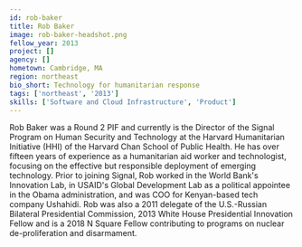 ```yaml
---
id: rob-baker
title: Rob Baker
image: rob-baker-headshot.png
fellow_year: 2013
project: []
agency: []
hometown: Cambridge, MA
region: northeast
bio_short: Technology for humanitarian response
tags: ['northeast', '2013']
skills: ['Software and Cloud Infrastructure', 'Product']
---
```


Rob Baker was a Round 2 PIF and currently is the Director of the Signal Program on Human Security and Technology at the Harvard Humanitarian Initiative (HHI) of the Harvard Chan School of Public Health. He has over fifteen years of experience as a humanitarian aid worker and technologist, focusing on the effective but responsible deployment of emerging technology. Prior to joining Signal, Rob worked in the World Bank's Innovation Lab, in USAID's Global Development Lab as a political appointee in the Obama administration, and was COO for Kenyan-based tech company Ushahidi. Rob was also a 2011 delegate of the U.S.-Russian Bilateral Presidential Commission, 2013 White House Presidential Innovation Fellow and is a 2018 N Square Fellow contributing to programs on nuclear de-proliferation and disarmament.
